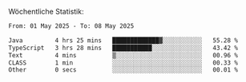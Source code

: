 
Wöchentliche Statistik:
<!--START_SECTION:waka-->

```txt
From: 01 May 2025 - To: 08 May 2025

Java         4 hrs 25 mins   █████████████▓░░░░░░░░░░░   55.28 %
TypeScript   3 hrs 28 mins   ███████████░░░░░░░░░░░░░░   43.42 %
Text         4 mins          ▒░░░░░░░░░░░░░░░░░░░░░░░░   00.96 %
CLASS        1 min           ░░░░░░░░░░░░░░░░░░░░░░░░░   00.33 %
Other        0 secs          ░░░░░░░░░░░░░░░░░░░░░░░░░   00.01 %
```

<!--END_SECTION:waka-->

